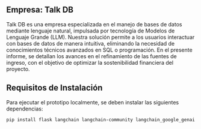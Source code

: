 ## Empresa: Talk DB
Talk DB es una empresa especializada en el manejo de bases de datos mediante lenguaje natural, impulsada por tecnología de Modelos de Lenguaje Grande (LLM). Nuestra solución permite a los usuarios interactuar con bases de datos de manera intuitiva, eliminando la necesidad de conocimientos técnicos avanzados en SQL o programación.
En el presente informe, se detallan los avances en el refinamiento de las fuentes de ingreso, con el objetivo de optimizar la sostenibilidad financiera del proyecto.

## Requisitos de Instalación
Para ejecutar el prototipo localmente, se deben instalar las siguientes dependencias:

```bash
pip install flask langchain langchain-community langchain_google_genai langchain-openai
```

